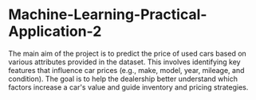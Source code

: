 # Machine-Learning-Practical-Application-2
The main aim of  the project is to predict the price of used cars based on various attributes provided in the dataset. This involves identifying key features that influence car prices (e.g., make, model, year, mileage, and condition). The goal is to help the dealership better understand which factors increase a car's value and guide inventory and pricing strategies.

